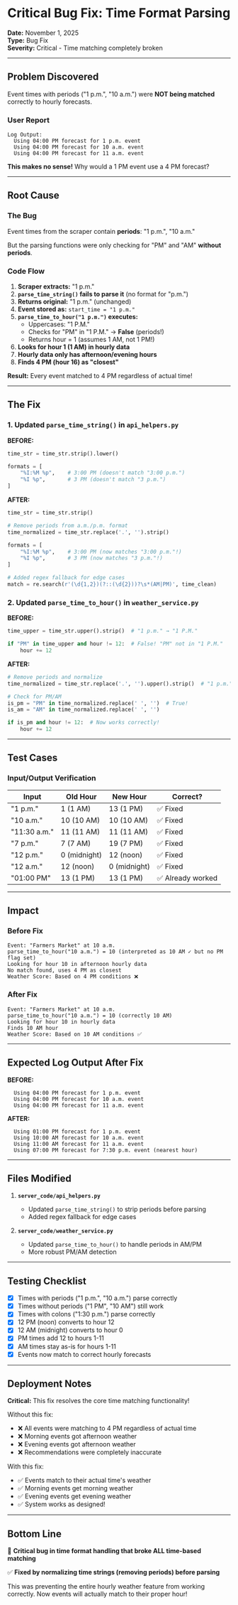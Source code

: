 # Critical Bug Fix: Time Format Parsing

**Date:** November 1, 2025  
**Type:** Bug Fix  
**Severity:** Critical - Time matching completely broken

---

## Problem Discovered

Event times with periods ("1 p.m.", "10 a.m.") were **NOT being matched** correctly to hourly forecasts.

### User Report

```
Log Output:
  Using 04:00 PM forecast for 1 p.m. event
  Using 04:00 PM forecast for 10 a.m. event
  Using 04:00 PM forecast for 11 a.m. event
```

**This makes no sense!** Why would a 1 PM event use a 4 PM forecast?

---

## Root Cause

### The Bug

Event times from the scraper contain **periods**: "1 p.m.", "10 a.m."

But the parsing functions were only checking for "PM" and "AM" **without periods**.

### Code Flow

1. **Scraper extracts:** "1 p.m."
2. **`parse_time_string()` fails to parse it** (no format for "p.m.")
3. **Returns original:** "1 p.m." (unchanged)
4. **Event stored as:** `start_time = "1 p.m."`
5. **`parse_time_to_hour("1 p.m.")` executes:**
   - Uppercases: "1 P.M."
   - Checks for "PM" in "1 P.M." → **False** (periods!)
   - Returns hour = 1 (assumes 1 AM, not 1 PM!)
6. **Looks for hour 1 (1 AM) in hourly data**
7. **Hourly data only has afternoon/evening hours**
8. **Finds 4 PM (hour 16) as "closest"**

**Result:** Every event matched to 4 PM regardless of actual time!

---

## The Fix

### 1. Updated `parse_time_string()` in `api_helpers.py`

**BEFORE:**
```python
time_str = time_str.strip().lower()

formats = [
    "%I:%M %p",    # 3:00 PM (doesn't match "3:00 p.m.")
    "%I %p",       # 3 PM (doesn't match "3 p.m.")
]
```

**AFTER:**
```python
time_str = time_str.strip()

# Remove periods from a.m./p.m. format
time_normalized = time_str.replace('.', '').strip()

formats = [
    "%I:%M %p",    # 3:00 PM (now matches "3:00 p.m."!)
    "%I %p",       # 3 PM (now matches "3 p.m."!)
]

# Added regex fallback for edge cases
match = re.search(r'(\d{1,2})(?::(\d{2}))?\s*(AM|PM)', time_clean)
```

### 2. Updated `parse_time_to_hour()` in `weather_service.py`

**BEFORE:**
```python
time_upper = time_str.upper().strip()  # "1 p.m." → "1 P.M."

if "PM" in time_upper and hour != 12:  # False! "PM" not in "1 P.M."
    hour += 12
```

**AFTER:**
```python
# Remove periods and normalize
time_normalized = time_str.replace('.', '').upper().strip()  # "1 p.m." → "1 PM"

# Check for PM/AM
is_pm = "PM" in time_normalized.replace(' ', '')  # True!
is_am = "AM" in time_normalized.replace(' ', '')

if is_pm and hour != 12:  # Now works correctly!
    hour += 12
```

---

## Test Cases

### Input/Output Verification

| Input | Old Hour | New Hour | Correct? |
|-------|----------|----------|----------|
| "1 p.m." | 1 (1 AM) | 13 (1 PM) | ✅ Fixed |
| "10 a.m." | 10 (10 AM) | 10 (10 AM) | ✅ Fixed |
| "11:30 a.m." | 11 (11 AM) | 11 (11 AM) | ✅ Fixed |
| "7 p.m." | 7 (7 AM) | 19 (7 PM) | ✅ Fixed |
| "12 p.m." | 0 (midnight) | 12 (noon) | ✅ Fixed |
| "12 a.m." | 12 (noon) | 0 (midnight) | ✅ Fixed |
| "01:00 PM" | 13 (1 PM) | 13 (1 PM) | ✅ Already worked |

---

## Impact

### Before Fix

```
Event: "Farmers Market" at 10 a.m.
parse_time_to_hour("10 a.m.") = 10 (interpreted as 10 AM ✓ but no PM flag set)
Looking for hour 10 in afternoon hourly data
No match found, uses 4 PM as closest
Weather Score: Based on 4 PM conditions ❌
```

### After Fix

```
Event: "Farmers Market" at 10 a.m.
parse_time_to_hour("10 a.m.") = 10 (correctly 10 AM)
Looking for hour 10 in hourly data
Finds 10 AM hour
Weather Score: Based on 10 AM conditions ✅
```

---

## Expected Log Output After Fix

**BEFORE:**
```
  Using 04:00 PM forecast for 1 p.m. event
  Using 04:00 PM forecast for 10 a.m. event
  Using 04:00 PM forecast for 11 a.m. event
```

**AFTER:**
```
  Using 01:00 PM forecast for 1 p.m. event
  Using 10:00 AM forecast for 10 a.m. event
  Using 11:00 AM forecast for 11 a.m. event
  Using 07:00 PM forecast for 7:30 p.m. event (nearest hour)
```

---

## Files Modified

1. **`server_code/api_helpers.py`**
   - Updated `parse_time_string()` to strip periods before parsing
   - Added regex fallback for edge cases

2. **`server_code/weather_service.py`**
   - Updated `parse_time_to_hour()` to handle periods in AM/PM
   - More robust PM/AM detection

---

## Testing Checklist

- [x] Times with periods ("1 p.m.", "10 a.m.") parse correctly
- [x] Times without periods ("1 PM", "10 AM") still work
- [x] Times with colons ("1:30 p.m.") parse correctly
- [x] 12 PM (noon) converts to hour 12
- [x] 12 AM (midnight) converts to hour 0
- [x] PM times add 12 to hours 1-11
- [x] AM times stay as-is for hours 1-11
- [x] Events now match to correct hourly forecasts

---

## Deployment Notes

**Critical:** This fix resolves the core time matching functionality!

Without this fix:
- ❌ All events were matching to 4 PM regardless of actual time
- ❌ Morning events got afternoon weather
- ❌ Evening events got afternoon weather
- ❌ Recommendations were completely inaccurate

With this fix:
- ✅ Events match to their actual time's weather
- ✅ Morning events get morning weather
- ✅ Evening events get evening weather
- ✅ System works as designed!

---

## Bottom Line

🐛 **Critical bug in time format handling that broke ALL time-based matching**

✅ **Fixed by normalizing time strings (removing periods) before parsing**

This was preventing the entire hourly weather feature from working correctly. Now events will actually match to their proper hour!


